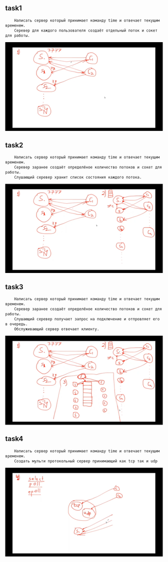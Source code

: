 ## task1
```
    Написать сервер который принимает команду time и отвечает текущим временем.
    Серевер для каждого пользователя создаёт отдельный поток и сокет для работы. 
```
![](./img/1_schem.png)
## task2
```
    Написать сервер который принимает команду time и отвечает текущим временем.
    Серевер заранее создаёт определёное количество потоков и сокет для работы.
    Слушающий серевер хранит список состояния каждого потока. 
```
![](./img/2_schem.png)
## task3
```
    Написать сервер который принимает команду time и отвечает текущим временем.
    Серевер заранее создаёт определёное количество потоков и сокет для работы.
    Слушающий серевер получает запрос на подключение и отпровляет его в очередь.
    Обслуживающий сервер отвечает клиенту. 
```
![](./img/3_schem.png)
## task4
```
    Написать сервер который принимает команду time и отвечает текущим временем.
    Создать мульти протокольный сервер принимающий как tcp так и udp 
```
![](./img/4_schem.png)